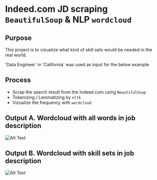 # Indeed.com JD scraping ```BeautifulSoup``` & NLP ```wordcloud``` 

## Purpose

This project is to vizualize what kind of skill sets would be needed in the real world.

'Data Engineer' in 'California' was used as input for the below example

## Process

 - Scrap the search result from the Indeed.com using ```BeautifulSoup```
 - Tokenizing / Lemmatizing by ```nltk```
 - Vizualize the frequency with ```wordcloud```


## Output A. Wordcloud with all words in job description

![Alt Text](https://github.umn.edu/park2599/webscraping_Indeed_JD/blob/master/all_wrds_str.png)



## Output B. Wordcloud with skill sets in job description

![Alt Text](https://github.umn.edu/park2599/webscraping_Indeed_JD/blob/master/all_skills_str.png)
